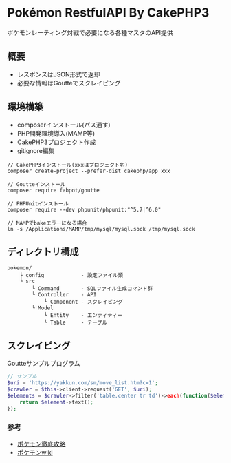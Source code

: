 
# Pokémon RestfulAPI By CakePHP3
ポケモンレーティング対戦で必要になる各種マスタのAPI提供

## 概要
- レスポンスはJSON形式で返却
- 必要な情報はGoutteでスクレイピング

## 環境構築
- composerインストール(パス通す)
- PHP開発環境導入(MAMP等)
- CakePHP3プロジェクト作成 
- gitignore編集

```linux
// CakePHP3インストール(xxxはプロジェクト名)
composer create-project --prefer-dist cakephp/app xxx

// Goutteインストール
composer require fabpot/goutte

// PHPUnitインストール
composer require --dev phpunit/phpunit:"^5.7|^6.0"

// MAMPでbakeエラーになる場合
ln -s /Applications/MAMP/tmp/mysql/mysql.sock /tmp/mysql.sock
```

## ディレクトリ構成

```
pokemon/
    ├ config            - 設定ファイル類
    └ src
        └ Command       - SQLファイル生成コマンド群
        └ Controller    - API
            └ Component - スクレイピング
        └ Model
            └ Entity    - エンティティー
            └ Table     - テーブル
```
## スクレイピング
Goutteサンプルプログラム
```php
// サンプル
$uri = 'https://yakkun.com/sm/move_list.htm?c=1';
$crawler = $this->client->request('GET', $uri);
$elements = $crawler->filter('table.center tr td')->each(function($element){
    return $element->text();
});
```

### 参考
- [ポケモン徹底攻略](https://yakkun.com/)
- [ポケモンwiki](https://wiki.xn--rckteqa2e.com/wiki/%E3%83%A1%E3%82%A4%E3%83%B3%E3%83%9A%E3%83%BC%E3%82%B8)
